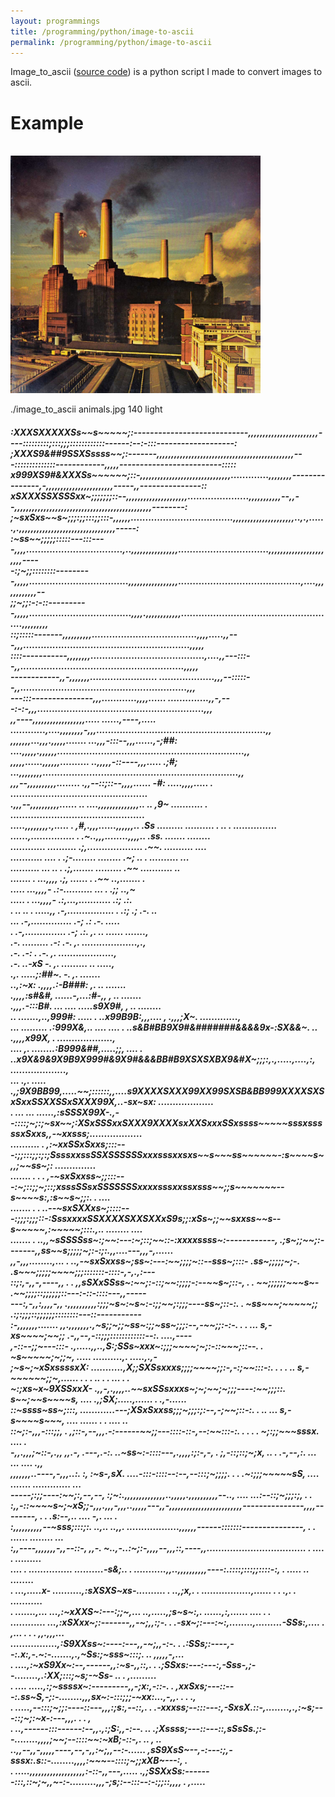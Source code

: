 ```yaml
---
layout: programmings
title: /programming/python/image-to-ascii
permalink: /programming/python/image-to-ascii
---
```


<p>Image_to_ascii (<a href="https://github.com/Plotkine/image_to_ascii" target="_blank" rel="noopener noreferrer">source code</a>) is a python script I made to convert images to ascii.</p>

<h1>Example</h1>

<p><br><img src="/programming/python/animals.jpg" alt="animals" width="400" height="auto">

./image_to_ascii animals.jpg 140 light</p>

<h5>:XXXSXXXXXSs~~s~~~~~;:----------------------------,,,,,,,,,,,,,,,,,,,,,,,,----:::::::::;:::;;;::::::::::::------:--:-:::-------------------:<br>
;XXXS9&##9SSXSssss~~;:-------,,,,,,,,,,,,,,,,,,,,,,,,,,,,,,,,,,,,,,,,,,,,,,,---::::::::::::::------------,,,,,-------------------------:::::<br>
x999XS9#&XXXSs~~~~~~;::-,,,,,,,,,,,,,,,,,,,,,,,,,,,,,,,.............,,,,,,,,---------------,-,,,,,,,,,,,,,,,,,,,,,,,-----,,---------------::<br>
xSXXXSSXSSSxx~;;;;;;;::--,,,,,,,,,,,,,,,,,,,,,.....................,,,,,,,,,,,--,,--,,,,,,,,,,,,,,,,,,,,,,,,,,,,,,,,,,,,,,,,,,,,,,,--------:<br>
;~sxSxs~~s~;;;:;;:::;;:::-,,,,,,...................................,,,,,,,,,,,,,,,,,,,,,..,.,......,.,,,,,,,,,,,,,,,,,,,,,,,,,,,,,,,,,-----:<br>
:~ss~~;;;;;:::::---:::----,,,,.................................,..,,,,,,,,,,,,,,,,...............................,,,,,,,,,,,,,,,,,,,,,,,----<br>
-:;~;;::::::::---------,,,,,..................................,,,,,,,,,,,,,,,,,..........................................,....,,,,,,,,,,,,--<br>
;;~;;:-:-::----------,,,,,...................................,,,,.,,,,,,,,,,,,.....................................................,,,,,,,,,<br>
::;:::::-------,,,,,,,,,,....................................,,,,.....,,---,,,.........................................................,,,,,<br>
::::-----------,,,,,,,,.......................................,....,,---:::--,,........................................................,,,,,<br>
------------,,-,,,,,,,.......................  ...................,,,--:::::--,,.........................................................,,,<br>
---:::---------------,,,............,,,,......      ..............,,-,---:-:-,,,.........................................................,,,<br>
,,----,,,,,,,,,,,,,,,,,,..... ......,----,.....    ............,....,,,,,,,,-,,,..........................................................,,<br>
,,,,,,,...,,,.,,,,,.......    ...,,,-:::--,,,......,-;##: ....,,,,,.,,,,,,................................................................,,<br>
,,,,,......,,,,,,..........  ..,,,,,-::----,,,.....  .;#;   ...,,,,,,,,...................................................................,,<br>
,,,--,,,,,,,,,,........      .,,--::;::--,,,,......   -#:    .....,,,,..... .                ...............................................<br>
.,,,--,,,,,,,,,,......  .. ....,,,,,,,,,,,,,,..  ..   ,9~    ...........              .       ..............................................<br>
.....,,,,,,,,.,.....   .   ,#,.,,,......,,,,,,..      .Ss   .........                           ..........            . .. . ...............<br>
......,............... .   .~..,,,........,,,,..      .ss.                                                                 .......  ........<br>
............  ..........   .;,...................     .~~.                                                           ..........         ....<br>
...........  ....      .   .;-........   ........     .~;   ..                                                    . ..........           ...<br>
..........  ...     .. .   .;,.......    .........    .~~                                                      ...........                ..<br>
.......    .     ...,,,,   .;,  ......           .    .~~                                                    ..,.......                    .<br>
.....           ...,,,,-   .:-.......... ...     .    .;;                                                    ..,~                           <br>
.....        .  ...,,,,-   .:,...,...........         .:;                                                      .:.                          <br>
.  ..    .. .    .....,,   .-,................   .    .:;                             .;                       .-.                        ..<br>
                     ...   .-,..............          .-;                             .:                       .-.                     .....<br>
                       .   .-,..............          .-;                             .:.                       ,.    ..    ......  .......,<br>
                           .-.   .........            .-:                             .-.                       ,.    ...................,.,<br>
                           .-.                        .-:           .                 .-.                       ,.      ...................,<br>
                           .-.                      ..-xS                              -.                       ,.      ......... ..  .....,<br>
                           .,.                  .....;:##~.                            -.                       ,.                   .......<br>
                       ..,:~x:                 .,,,,.:-B###:                           ,.                       ..                   .......<br>
                     .,,,,:s#&#,               ......-,...:#-,,                        ,                        ..                   .......<br>
                     .,,,.-:::B#.           ... .... .....s9X9#,                       ,                        ..                  ........<br>
  ..               .......,..,999#:            ..... .  ..x99B9B:,,,....               ,                   .,,,;X~.           .............,<br>
  ...             ......... .:999X&,..   ....   .... .  ..s&B#BB9X9#&#######&&&&9x-:SX&&~.     ..         .,,,,x99X, .  ...................,<br>
 ....             ,. ........:B999&##,.....;;,  .... .  ..x9X&9&9X9B9X999#&9X9#&&&BB#B9XSXSXBX9&#X~;;;:,.,.....,....,:, ...................,<br>
  ...            .,. ..... .,;9X9BB99,.....~~;::::::,,....s9XXXXSXXX99XX99SXSB&BB999XXXXSXSxSxxSSXXSSxSXXX99X,..-sx~sx:  ...................<br>
. ...            ... ......,:sSSSX99X-.,--::::;~;:;~sx~~;:XSxSSSxxSXXX9XXXXsxXXSxxxSSxssss~~~~~sssxsssssxSxxs,,-~xxsss;..................   <br>
..........           .     ,:~xxSSxSxxs;:::---:;;:::;;:;:;SsssxxssSSXSSSSSSxxxsssxxsxs~~s~~~ss~~~~~~-:s~~~~s~,,;~~ss~;:    ..............   <br>
.......          .   .   . ,-~sxSxxss~;;:::---:~;::;;~;::;xsssSSsxSSSSSSSxxxxsssxxssxsss~~;;s~~~~~~~--s~~~~s:,:s~~s~;;:. .              ....<br>
.......          .   .   ..--~sxSXXxs~;::::---:;;;:;;;::-:SssxxxxSSXXXXSXXSXXxS9s;;:xSs~;;~~sxxss~~s--s~~~~~,:~~~~~;:::.,..   ........  ....<br>
.......              .   ..,,~sSSSSss~:;~~:---:~;::;~~::-:xxxxssss~:------------,  .;s~;;~~;:-------,,ss~~s;;;;;~;:-:;:.,,....---,,,-,......<br>
,,-,,,........,...   .   ..,-~sxSxxss~;ss~:---:~~;;;;~::--sss~;:::-               .ss~;;;;;~;-.      .s~~~;;;;;~~~~;;;:::::::-::::-,-,.,:---<br>
::;:,-,,-,----,,     .   . ,,sSXxSSss~:~~;:-::;~~:;;;;-:--~~s~;::-,           . .  ~~;;;;;;~~~s~-    .~~;;;;::;;;;;;::---:-::-::::---,,-----<br>
---:,-,,:,,,,-,,    .,,,,,,,,,,:;;;~s~:~s~:-:;;~~;:;;;----ss~;::-:.            .   ~ss~~~;~~~~~;;    .:;:;;;::;;;;;;::::::::---::-----------<br>
:-,,,,,,,.......    ,,.,,,,,,,.,~s;;~;;~ss~:;;~ss~;;;:--,-~~;;:-:-.   .    .  ...  s,-xs~~~~;~~;;    .-,,--,-::;;;::::::::::::--:. ....,----<br>
,-::--;;~---:::-    .,.....,,..,S:;SSs~xxx~:;;;~~~~;~;:-::~~~;::--.   .            ~s~~~~~;~;;~, .....                ..........,. .....,.,-<br>
;~s~;~xSxssssxX:    ...........,X;;SXSsxxxs;;;;~~~~;;:-,-:;~~:::-:.   .  . .   ..  s,-~~~~~~;;~,......  .  . .   .. .  .  ... .  .          <br>
~:;xs~x~9XSSxxX-    .,,-,.,,,,..~~sxSSsxxxs~;~;~~;~;;;----:~~;;;::.                s~~;~~s~~~~s, ....  .,;SX;.....,......  . .,-......      <br>
::~ssss~ss~;:::,    ............---;XSxSxxss;;;~;;;:;:--,-;~~;::-:.   .  ..   ...  s,-s~~~~s~~~, ....       ......    .    .  .... ..       <br>
::~;:-,,,-:::;;, .  ,;::-,--,,,.-:------~~;;---::::-::-,--:~~:::-:. . .   .    .   ~;:;;~~~sssx. ....                 .                     <br>
-,,.,,,;~::-,.,,    ,,.-, .---,.-:.   ..~ss~:-::::---,.,,,,:;:-,-,              .  ;,-::;::;~;x,   ..   .   .-,--,:.  ...   ...    ....  .,,<br>
,,,,,,,..----,-,,,..:. :,  :~s-,sX. ....-:::-::::--:--,--:::;~;;;;. .      .      .~:;;;~~~~~sS, ....       .......   .............      ...<br>
-----;:;;----:~~;:,--,--,  :;~:.,,,,,,,,,,,,,,..,,,,,.,,,,,,,,,,--..,     ....  ...:--::;~;;;:;, .      .                                   <br>
:,,-::~~~~s~;~xS;;-,,,.,,,-,,,..,,,,,---,,-,,,,,,,,,,,,,,,,,,,,,,,,,---------------,,,,--------, .  .       .s:--,..  .... -,. ...     .    <br>
:,,,,,,,,,,--~sss;:::;:. ..,..  ..,,.      ..................,,,,,,------:::::::---------------, . .        ......    ........ ...          <br>
:,,----,,,,,,,-,,--::-,  ,,-.   ~..,-..:~;:-,,,,--,,,::,----,,.................................. .          ....    .   .........           <br>
....  . ............... ..........-s&;..     .  ...........,,..,,,,,,,,,,----:.::::;:::;;::::-:, .          .....     ..  ........          <br>
.  ...,.....x-      ..........,:sXSXS~xs-..........   . ..,;x,.    . .................,...... .  .          .,.   .      ...........        <br>
.         .......,...   ...,:~xXXS~:---:;;~,...  ..,.....,;s~s~:,.              ......,:,......             ....  . .                       <br>
............         ...,:xSXxx~;:-------,,-~;,,:;-. . .-sx~;:---:~:,........,.........-SSs:,....   .        ,... .  .  .     ,,.,,,...     <br>
     ................,:S9XXss~:----:---,,-~;,,-:-.  . .:SSs;:----,--:.x:,-.~:-.......,.,~Ss:;~sss~:::;.                ..     ,,,,,-,...    <br>
.             ....,:~xS9Xx~:--,------,,:~s-,,::,.  . .;SSxs:---:---:,-Sss-,;--........,.:XX;:::;~s;-~Ss-       ..    .        ,.........    <br>
. ....    .....,:;~ssssx~:---------,,-;x:,-::-.  .  ,xxSxs;---::---:.ss~S,-;:-........,,,sx~:-:::;;;-~xx:...,-,,. .     .    .,             <br>
.      .....,--:::;~;;:----::---,,,:;s:,--::,.  . .-xxxss;--:::---:,-SxsX.::-,........,.,:~s;---::;~;:~x-:---,,,. .     .     ,             <br>
     .  ..,------:::------:--,,.,:;S:,,-:--.  .. .;Xssss;---::---::,sSsSs.;:--........,,,,;~~;--::::~~:~xB;-::-,.   ..        ,   ..        <br>
       ..,,--,,-,,,,,----,--,-,,:~;,,--:-...... ,sS9XsS~--,-:---:;,-sssx:.s::-........,,,,:~~~--::::;~;;xXB~---:,             .             <br>
.    .....,,,,,,,,,,,,,,,,,,,:-::-,,---,..... .,;SSXxSs:-------:::,::~;~,,~-:-.........,,,-;s;:--:::--:-:;;::,,,,       .     ,.....</h5>
